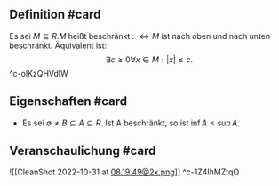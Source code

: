 ## Definition #card 
Es sei $M \subseteq R . M$ heißt beschränkt : $\Longleftrightarrow M$ ist nach oben und nach unten beschränkt. Äquivalent ist:
$$
\exists c \geq 0 \forall x \in M:|x| \leq c .
$$
^c-olKzQHVdlW

## Eigenschaften #card 
- Es sei $\emptyset \neq B \subseteq A \subseteq R$. Ist A beschränkt, so ist $\inf A \leq \sup A$.

## Veranschaulichung #card 
![[CleanShot 2022-10-31 at 08.19.49@2x.png]]
^c-1Z4IhMZtqQ
